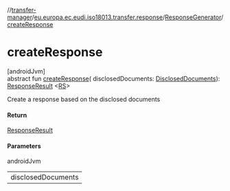 //[transfer-manager](../../../index.md)/[eu.europa.ec.eudi.iso18013.transfer.response](../index.md)/[ResponseGenerator](index.md)/[createResponse](create-response.md)

# createResponse

[androidJvm]\
abstract fun [createResponse](create-response.md)(
disclosedDocuments: [DisclosedDocuments](../../eu.europa.ec.eudi.iso18013.transfer/-disclosed-documents/index.md)): [ResponseResult](../../eu.europa.ec.eudi.iso18013.transfer/-response-result/index.md)
&lt;[RS](index.md)&gt;

Create a response based on the disclosed documents

#### Return

[ResponseResult](../../eu.europa.ec.eudi.iso18013.transfer/-response-result/index.md)

#### Parameters

androidJvm

|                    |
|--------------------|
| disclosedDocuments |
